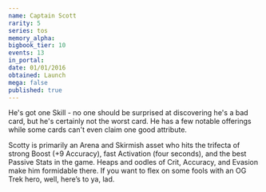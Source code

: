 ```yaml
---
name: Captain Scott
rarity: 5
series: tos
memory_alpha:
bigbook_tier: 10
events: 13
in_portal:
date: 01/01/2016
obtained: Launch
mega: false
published: true
---
```


He's got one Skill - no one should be surprised at discovering he's a bad card, but he's certainly not the worst card. He has a few notable offerings while some cards can't even claim one good attribute.

Scotty is primarily an Arena and Skirmish asset who hits the trifecta of strong Boost (+9 Accuracy), fast Activation (four seconds), and the best Passive Stats in the game. Heaps and oodles of Crit, Accuracy, and Evasion make him formidable there. If you want to flex on some fools with an OG Trek hero, well, here’s to ya, lad.
